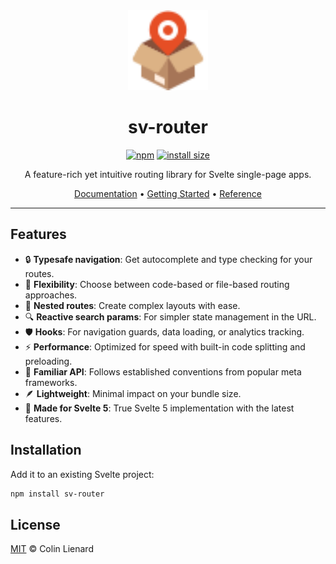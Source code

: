 <div align="center">

<img src="./docs/public/logo.svg" alt="" height="128px">

# sv-router

[![npm](https://badgen.net/npm/v/sv-router)](https://www.npmjs.com/package/sv-router)
[![install size](https://packagephobia.com/badge?p=sv-router)](https://packagephobia.com/result?p=sv-router)

A feature-rich yet intuitive routing library for Svelte single-page apps.

[Documentation](https://sv-router.vercel.app/) • [Getting Started](https://sv-router.vercel.app/guide/getting-started) • [Reference](https://sv-router.vercel.app/reference)

</div>

---

## Features

- 🔒 **Typesafe navigation**: Get autocomplete and type checking for your routes.
- 🔄 **Flexibility**: Choose between code-based or file-based routing approaches.
- 🌿 **Nested routes**: Create complex layouts with ease.
- 🔍 **Reactive search params**: For simpler state management in the URL.
- 🛡️ **Hooks**: For navigation guards, data loading, or analytics tracking.
- ⚡ **Performance**: Optimized for speed with built-in code splitting and preloading.
- 🧩 **Familiar API**: Follows established conventions from popular meta frameworks.
- 🪶 **Lightweight**: Minimal impact on your bundle size.
- 🚀 **Made for Svelte 5**: True Svelte 5 implementation with the latest features.

## Installation

Add it to an existing Svelte project:

```bash
npm install sv-router
```

## License

[MIT](./LICENSE) © Colin Lienard
